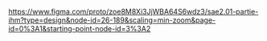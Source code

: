 https://www.figma.com/proto/zoe8M8Xi3JjWBA64S6wdz3/sae2.01-partie-ihm?type=design&node-id=26-189&scaling=min-zoom&page-id=0%3A1&starting-point-node-id=3%3A2